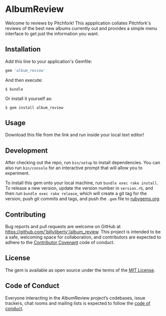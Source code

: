 # AlbumReview

Welcome to reviews by Pitchfork! This appplication collates Pitchfork's reviews of the best new albums currently out and provides a simple menu interface to get just the information you want.

## Installation

Add this line to your application's Gemfile:

```ruby
gem 'album_review'
```

And then execute:

    $ bundle

Or install it yourself as:

    $ gem install album_review

## Usage

Download this file from the link and run inside your local text editor!

## Development

After checking out the repo, run `bin/setup` to install dependencies. You can also run `bin/console` for an interactive prompt that will allow you to experiment.

To install this gem onto your local machine, run `bundle exec rake install`. To release a new version, update the version number in `version.rb`, and then run `bundle exec rake release`, which will create a git tag for the version, push git commits and tags, and push the `.gem` file to [rubygems.org](https://rubygems.org).

## Contributing

Bug reports and pull requests are welcome on GitHub at https://github.com/'billyliberty'/album_review. This project is intended to be a safe, welcoming space for collaboration, and contributors are expected to adhere to the [Contributor Covenant](http://contributor-covenant.org) code of conduct.

## License

The gem is available as open source under the terms of the [MIT License](https://opensource.org/licenses/MIT).

## Code of Conduct

Everyone interacting in the AlbumReview project’s codebases, issue trackers, chat rooms and mailing lists is expected to follow the [code of conduct](https://github.com/'billyliberty'/album_review/blob/master/CODE_OF_CONDUCT.md).
